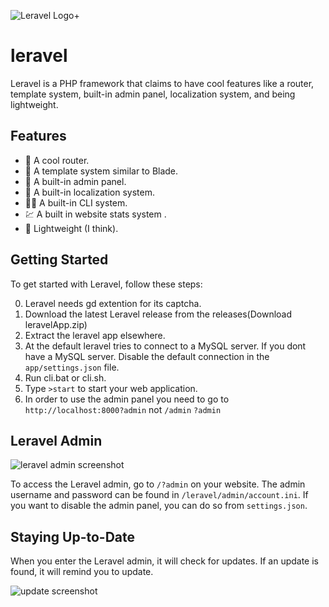 ![Leravel Logo+](https://cdn.discordapp.com/attachments/989920686065725490/1097604721369423953/leravellogo.png)
# leravel

Leravel is a PHP framework that claims to have cool features like a router, template system, built-in admin panel, localization system, and being lightweight.

## Features
- 🧻 A cool router.
- 📜 A template system similar to Blade.
- 🔨 A built-in admin panel.
- 💬 A built-in localization system.
- 👨‍💻 A built-in CLI system.
- 💹 A built in website stats system .
- 🥋 Lightweight (I think).

## Getting Started
To get started with Leravel, follow these steps:

0. Leravel needs gd extention for its captcha.
1. Download the latest Leravel release from the releases(Download leravelApp.zip)
2. Extract the leravel app elsewhere.
3. At the default leravel tries to connect to a MySQL server. If you dont have a MySQL server. Disable the default connection in the `app/settings.json` file.
4. Run cli.bat or cli.sh.
5. Type `>start` to start your web application.
6. In order to use the admin panel you need to go to `http://localhost:8000?admin` not `/admin` `?admin`

## Leravel Admin
![leravel admin screenshot](https://cdn.discordapp.com/attachments/989920686065725490/1098666798129360967/image.png)

To access the Leravel admin, go to `/?admin` on your website. The admin username and password can be found in `/leravel/admin/account.ini`. If you want to disable the admin panel, you can do so from `settings.json`.

## Staying Up-to-Date
When you enter the Leravel admin, it will check for updates. If an update is found, it will remind you to update.

![update screenshot](https://cdn.discordapp.com/attachments/989920686065725490/1098668180479676519/image.png)
